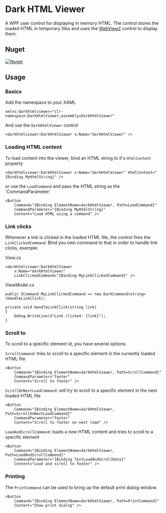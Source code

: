 # Dark HTML Viewer

A WPF user control for displaying in memory HTML. The control stores the loaded HTML in temporary files and uses the [WebView2](https://docs.microsoft.com/en-us/microsoft-edge/webview2/) control to display them.

## Nuget
[![Nuget](https://img.shields.io/nuget/v/divis.darkhtmlviewer?label=Divis.DarkHtmlViewer)](https://www.nuget.org/packages/Divis.DarkHtmlViewer/)

## Usage

### Basics
Add the namespace to your XAML
```XAML
xmlns:darkhtmlviewer="clr-namespace:DarkHtmlViewer;assembly=DarkHtmlViewer"
```

And use the `DarkHtmlViewer` control
```XAML
<darkhtmlviewer:DarkHtmlViewer x:Name="darkHtmlViewer" />
```

### Loading HTML content
To load content into the viewer, bind an HTML string to it's `HtmlContent` property
```XAML
<darkhtmlviewer:DarkHtmlViewer x:Name="darkHtmlViewer" HtmlContent="{Binding MyHtmlString}" />
```
or use the `LoadCommand` and pass the HTML string as  the `CommandParameter'
```XAML
<Button
    Command="{Binding ElementName=darkHtmlViewer, Path=LoadCommand}"
    CommandParameter="{Binding MyHtmlString}"
    Content="Load HTML using a command" />
```

### Link clicks
Whenever a link is clicked in the loaded HTML file, the control fires the `LinkClickedCommand`. Bind you own command to that in order to handle link clicks, example:

View.cs
```XAML
<darkhtmlviewer:DarkHtmlViewer
    x:Name="darkHtmlViewer"
    LinkClickedCommand="{Binding MyLinkClickedCommand}" />
```

ViewModel.cs
```Csharp
public ICommand MyLinkClickedCommand => new DarkCommand<string>(HandleLinkClick);

private void HandleLinkClick(string link)
{
    Debug.WriteLine($"Link clicked: {link}");
}
```

### Scroll to
To scroll to a specific element id, you have several options.

`ScrollCommand`: tries to scroll to a specific element in the currently loaded HTML file
```XAML
<Button
    Command="{Binding ElementName=darkHtmlViewer, Path=ScrollCommand}"
    CommandParameter="footer"
    Content="Scroll to footer" />
```

`ScrollOnNextLoadCommand`: will try to scroll to a specific element in the next loaded HTML file
```XAML
<Button
    Command="{Binding ElementName=darkHtmlViewer, Path=ScrollOnNextLoadCommand}"
    CommandParameter="footer"
    Content="Scroll to footer on next load" />
```

`LoadAndScrollCommand`: loads a new HTML content and tries to scroll to a specific element
```XAML
<Button
    Command="{Binding ElementName=darkHtmlViewer, Path=LoadAndScrollCommand}"
    CommandParameter="{Binding TestLoadAndScrollData}"
    Content="Load and scroll to footer" />
```

### Printing

The `PrintCommand` can be used to bring up the default print dialog window.
```XAML
<Button
    Command="{Binding ElementName=darkHtmlViewer, Path=PrintCommand}"
    Content="Show print dialog" />
```